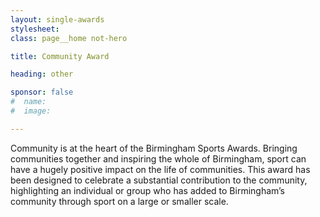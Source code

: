 ```yaml
---
layout: single-awards
stylesheet:
class: page__home not-hero

title: Community Award

heading: other

sponsor: false
#  name:
#  image:

---
```


Community is at the heart of the Birmingham Sports Awards. Bringing communities together and inspiring the whole of Birmingham, sport can have a hugely positive impact on the life of communities. This award has been designed to celebrate a substantial contribution to the community, highlighting an individual or group who has added to Birmingham’s community through sport on a large or smaller scale.
